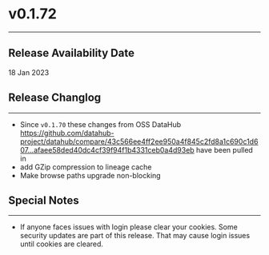 # v0.1.72

---

## Release Availability Date

18 Jan 2023

## Release Changlog

---

- Since `v0.1.70` these changes from OSS DataHub https://github.com/datahub-project/datahub/compare/43c566ee4ff2ee950a4f845c2fd8a1c690c1d607...afaee58ded40dc4cf39f94f1b4331ceb0a4d93eb have been pulled in
- add GZip compression to lineage cache
- Make browse paths upgrade non-blocking

## Special Notes

---

- If anyone faces issues with login please clear your cookies. Some security updates are part of this release. That may cause login issues until cookies are cleared.
